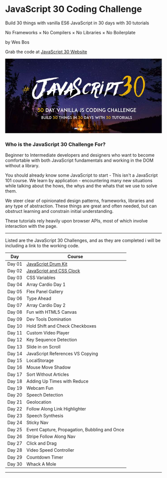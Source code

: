 # JavaScript 30 Coding Challenge  
Build 30 things with vanilla ES6 JavaScript in 30 days with 30 tutorials

No Frameworks × No Compilers × No Libraries × No Boilerplate

by Wes Bos

Grab the code at [JavaScript 30 Website](http://www.javascript30.com)

![JavaScript 30 Logo](https://github.com/DKMitt/javascript30/blob/master/assets/img/js30-logo.jpg)

### Who is the JavaScript 30 Challenge For?

Beginner to Intermediate developers and designers who want to become comfortable with both JavaScript fundamentals and working in the DOM without a library.

You should already know some JavaScript to start - This isn't a JavaScript 101 course. We learn by application - encountering many new situations while talking about the hows, the whys and the whats that we use to solve them.

We steer clear of opinionated design patterns, frameworks, libraries and any type of abstraction. These things are great and often needed, but can obstruct learning and constrain initial understanding.

These tutorials rely heavily upon browser APIs, most of which involve interaction with the page.

---

Listed are the JavaScript 30 Challenges, and as they are completed i will be including a link to the working code.


| Day    | Course |
| ------ | ------ |
| Day 01 | [JavaScript Drum Kit](https://github.com/DKMitt/javascript30/tree/master/Day-01-JavaScript-Drum-Kit "JavaScript Drum Kit") |
| Day 02 | [JavaScript and CSS Clock](https://github.com/DKMitt/javascript30/tree/master/Day-02-CSS+JS-Clock "JavaScript and CSS Clock") |
| Day 03 | CSS Variables |
| Day 04 | Array Cardio Day 1 |
| Day 05 | Flex Panel Gallery |
| Day 06 | Type Ahead |
| Day 07 | Array Cardio Day 2 |
| Day 08 | Fun with HTML5 Canvas |
| Day 09 | Dev Tools Domination |
| Day 10 | Hold Shift and Check Checkboxes |
| Day 11 | Custom Video Player |
| Day 12 | Key Sequence Detection |
| Day 13 | Slide in on Scroll |
| Day 14 | JavaScript References VS Copying |
| Day 15 | LocalStorage |
| Day 16 | Mouse Move Shadow |
| Day 17 | Sort Without Articles |
| Day 18 | Adding Up Times with Reduce |
| Day 19 | Webcam Fun |
| Day 20 | Speech Detection |
| Day 21 | Geolocation |
| Day 22 | Follow Along Link Highlighter |
| Day 23 | Speech Synthesis |
| Day 24 | Sticky Nav |
| Day 25 | Event Capture, Propagation, Bubbling and Once |
| Day 26 | Stripe Follow Along Nav |
| Day 27 | Click and Drag |
| Day 28 | Video Speed Controller |
| Day 29 | Countdown Timer |
| Day 30 | Whack A Mole |

---

